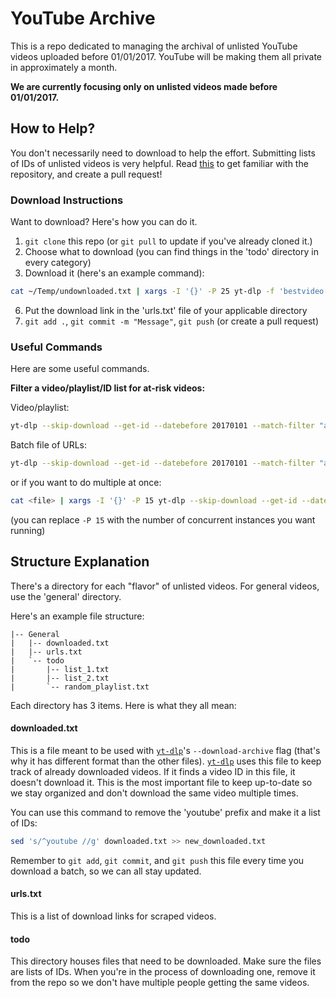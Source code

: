 # YouTube Archive
This is a repo dedicated to managing the archival of unlisted YouTube videos uploaded before 01/01/2017. 
YouTube will be making them all private in approximately a month.

**We are currently focusing only on unlisted videos made before 01/01/2017.**

## How to Help?
You don't necessarily need to download to help the effort. Submitting lists of IDs of unlisted videos is very helpful.
Read [this](#structure-explanation) to get familiar with the repository, and create a pull request!

### Download Instructions
Want to download? Here's how you can do it.
1. `git clone` this repo (or `git pull` to update if you've already cloned it.)
2. Choose what to download (you can find things in the 'todo' directory in every category)
3. Download it (here's an example command): 
```bash
cat ~/Temp/undownloaded.txt | xargs -I '{}' -P 25 yt-dlp -f 'bestvideo[ext=mp4]+bestaudio[ext=m4a]/bestvideo+bestaudio' --merge-output-format mp4 --add-metadata --embed-thumbnail --write-thumbnail -i --download-archive ~/youtube-archive/CYOA/downloaded.txt --external-downloader aria2c --external-downloader-args "-j 16 -x 16 -s 16 -k 5M" -o "~/Youtuve/%(channel)s/%(id)s.%(ext)s" --datebefore 20170101 'https://youtube.com/watch?v={}'
```
6. Put the download link in the 'urls.txt' file of your applicable directory
7. `git add .`, `git commit -m "Message"`, `git push` (or create a pull request)

### Useful Commands
Here are some useful commands.

**Filter a video/playlist/ID list for at-risk videos:**

Video/playlist:
```bash
yt-dlp --skip-download --get-id --datebefore 20170101 --match-filter "availability = 'unlisted'" <url>
```
Batch file of URLs:
```bash
yt-dlp --skip-download --get-id --datebefore 20170101 --match-filter "availability = 'unlisted'" --batch-file <file>
```
or if you want to do multiple at once:
```bash
cat <file> | xargs -I '{}' -P 15 yt-dlp --skip-download --get-id --datebefore 20170101 --match-filter "availability = 'unlisted'" 'https://youtube.com/watch?v={}'
```
(you can replace `-P 15` with the number of concurrent instances you want running)

## Structure Explanation
There's a directory for each "flavor" of unlisted videos. For general videos, use the 'general' directory.

Here's an example file structure:
```
|-- General
|   |-- downloaded.txt
|   |-- urls.txt
|   `-- todo
|       |-- list_1.txt
|       |-- list_2.txt
|       `-- random_playlist.txt
```

Each directory has 3 items. 
Here is what they all mean:

#### downloaded.txt
This is a file meant to be used with [`yt-dlp`](https://github.com/yt-dlp/yt-dlp)'s `--download-archive` flag (that's why it has different format than the other files).
[`yt-dlp`](https://github.com/yt-dlp/yt-dlp) uses this file to keep track of already downloaded videos. If it finds a video ID in this file, it doesn't download it.
This is the most important file to keep up-to-date so we stay organized and don't download the same video multiple times.

You can use this command to remove the 'youtube' prefix and make it a list of IDs:
```bash
sed 's/^youtube //g' downloaded.txt >> new_downloaded.txt
```

Remember to `git add`, `git commit`, and `git push` this file every time you download a batch, so we can all stay updated.

#### urls.txt
This is a list of download links for scraped videos.

#### todo
This directory houses files that need to be downloaded. Make sure the files are lists of IDs. 
When you're in the process of downloading one, remove it from the repo so we don't have multiple people getting the same videos.
